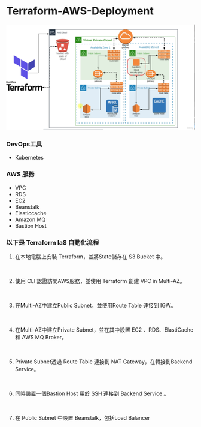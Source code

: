 # Terraform-AWS-Deployment

![pic](plan.png)


### DevOps工具
- Kubernetes

### AWS 服務
- VPC 
- RDS
- EC2
- Beanstalk 
- Elasticcache
- Amazon MQ  
- Bastion Host


### 以下是 Terraform IaS 自動化流程

1. 在本地電腦上安裝 Terraform，並將State儲存在 S3 Bucket 中。
</br>

2. 使用 CLI 認證訪問AWS服務，並使用 Terraform 創建 VPC in Multi-AZ。
</br>

3. 在Multi-AZ中建立Public Subnet，並使用Route Table 連接到 IGW。
</br>

4. 在Multi-AZ中建立Private Subnet，並在其中設置 EC2 、RDS、ElastiCache 和 AWS MQ Broker。
</br>

5. Private Subnet透過 Route Table 連接到 NAT Gateway，在轉接到Backend Service。
</br>

6. 同時設置一個Bastion Host 用於 SSH 連接到 Backend Service 。
</br>

7. 在 Public Subnet 中設置 Beanstalk，包括Load Balancer 
</br>